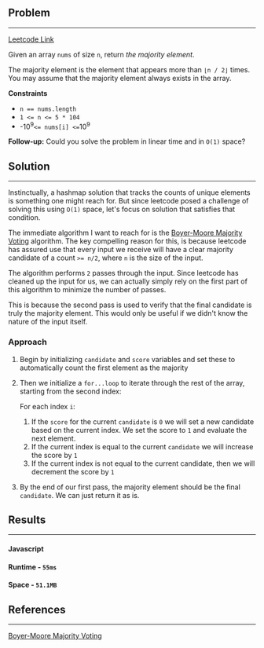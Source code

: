 ## Problem
-------------------------------------
[Leetcode Link](https://leetcode.com/problems/majority-element/)

Given an array `nums` of size `n`, return _the majority element_.

The majority element is the element that appears more than `⌊n / 2⌋` times. You may assume that the majority element always exists in the array.

**Constraints**
- `n == nums.length`
- `1 <= n <= 5 * 104`
- -10<sup>9</sup>` <= nums[i] <= `10<sup>9</sup>

**Follow-up:** Could you solve the problem in linear time and in `O(1)` space?
## Solution
------------
Instinctually, a hashmap solution that tracks the counts of unique elements is something one might reach for. But since leetcode posed a challenge of solving this using `O(1)` space, let's focus on solution that satisfies that condition.

The immediate algorithm I want to reach for is the [Boyer-Moore Majority Voting](../../algorithms/majority/boyer-moore-majority-voting/README.md) algorithm. The key compelling reason for this, is because leetcode has assured use that every input we receive will have a clear majority candidate of a count `>= n/2`, where `n` is the size of the input.

The algorithm performs `2` passes through the input. Since leetcode has cleaned up the input for us, we can actually simply rely on the first part of this algorithm to minimize the number of passes.

This is because the second pass is used to verify that the final candidate is truly the majority element. This would only be useful if we didn't know the nature of the input itself.

### Approach

1. Begin by initializing `candidate` and `score` variables and set these to automatically count the first element as the majority
2. Then we initialize a `for...loop` to iterate through the rest of the array, starting from the second index:

   For each index `i`:
   1. If the `score` for the current `candidate` is `0` we will set a new candidate based on the current index. We set the score to `1` and evaluate the next element.
   2. If the current index is equal to the current `candidate` we will increase the score by `1`
   3. If the current index is not equal to the current candidate, then we will decrement the score by `1`

3. By the end of our first pass, the majority element should be the final `candidate`. We can just return it as is.

## Results
----------

#### Javascript
#### Runtime - `55ms`
#### Space - `51.1MB`


## References
--------------
[Boyer-Moore Majority Voting](../../algorithms/majority/boyer-moore-majority-voting/README.md)